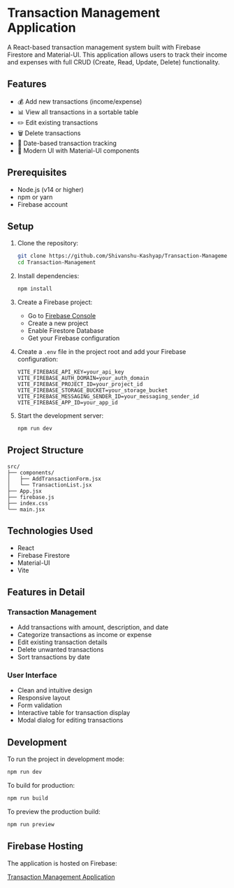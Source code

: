 # Transaction Management Application

A React-based transaction management system built with Firebase Firestore and Material-UI. This application allows users to track their income and expenses with full CRUD (Create, Read, Update, Delete) functionality.

## Features

- 💰 Add new transactions (income/expense)
- 📊 View all transactions in a sortable table
- ✏️ Edit existing transactions
- 🗑️ Delete transactions
- 📅 Date-based transaction tracking
- 🌈 Modern UI with Material-UI components

## Prerequisites

- Node.js (v14 or higher)
- npm or yarn
- Firebase account

## Setup

1. Clone the repository:
   ```bash
   git clone https://github.com/Shivanshu-Kashyap/Transaction-Management.git
   cd Transaction-Management
   ```

2. Install dependencies:
   ```bash
   npm install
   ```

3. Create a Firebase project:
   - Go to [Firebase Console](https://console.firebase.google.com/)
   - Create a new project
   - Enable Firestore Database
   - Get your Firebase configuration

4. Create a `.env` file in the project root and add your Firebase configuration:
   ```env
   VITE_FIREBASE_API_KEY=your_api_key
   VITE_FIREBASE_AUTH_DOMAIN=your_auth_domain
   VITE_FIREBASE_PROJECT_ID=your_project_id
   VITE_FIREBASE_STORAGE_BUCKET=your_storage_bucket
   VITE_FIREBASE_MESSAGING_SENDER_ID=your_messaging_sender_id
   VITE_FIREBASE_APP_ID=your_app_id
   ```

5. Start the development server:
   ```bash
   npm run dev
   ```

## Project Structure

```
src/
├── components/
│   ├── AddTransactionForm.jsx
│   └── TransactionList.jsx
├── App.jsx
├── firebase.js
├── index.css
└── main.jsx
```

## Technologies Used

- React
- Firebase Firestore
- Material-UI
- Vite

## Features in Detail

### Transaction Management
- Add transactions with amount, description, and date
- Categorize transactions as income or expense
- Edit existing transaction details
- Delete unwanted transactions
- Sort transactions by date

### User Interface
- Clean and intuitive design
- Responsive layout
- Form validation
- Interactive table for transaction display
- Modal dialog for editing transactions

## Development

To run the project in development mode:

```bash
npm run dev
```

To build for production:

```bash
npm run build
```

To preview the production build:

```bash
npm run preview
```

## Firebase Hosting

The application is hosted on Firebase:

[Transaction Management Application](https://transaction012.web.app)


